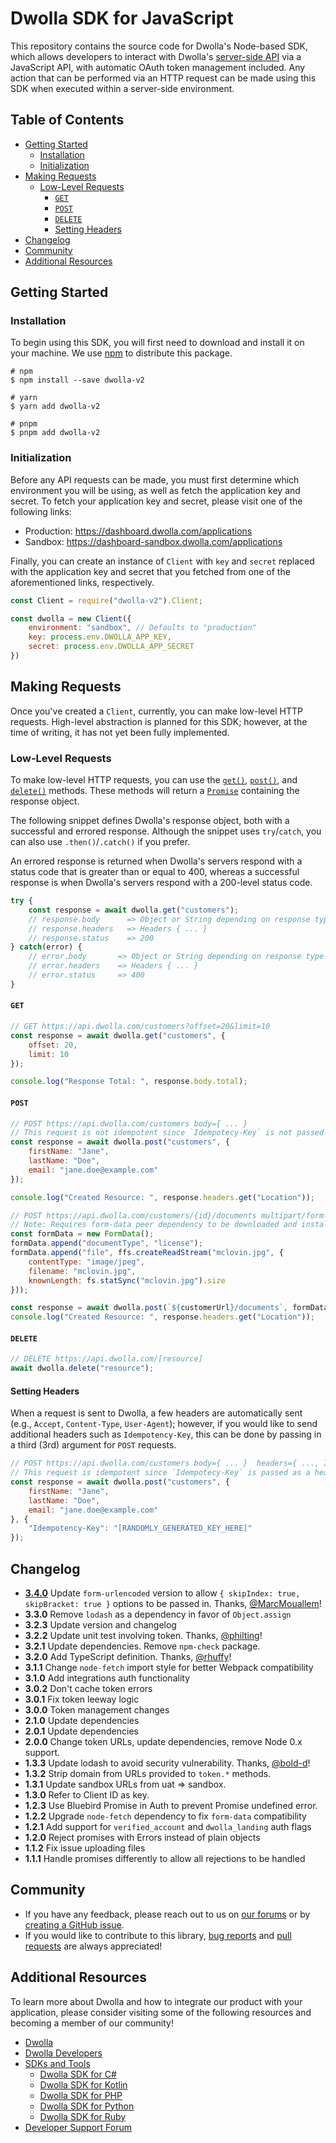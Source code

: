 # Dwolla SDK for JavaScript

This repository contains the source code for Dwolla's Node-based SDK, which allows developers to interact with Dwolla's [server-side API](https://developers.dwolla.com/api-reference) via a JavaScript API, with automatic OAuth token management included. Any action that can be performed via an HTTP request can be made using this SDK when executed within a server-side environment.

## Table of Contents

* [Getting Started](#getting-started)
  * [Installation](#installation)
  * [Initialization](#initialization)
* [Making Requests](#making-requests)
  * [Low-Level Requests](#low-level-requests)
    * [`GET`](#get)
    * [`POST`](#post)
    * [`DELETE`](#delete)
    * [Setting Headers](#setting-headers)
* [Changelog](#changelog)
* [Community](#community)
* [Additional Resources](#additional-resources)

## Getting Started

### Installation
To begin using this SDK, you will first need to download and install it on your machine. We use [npm](https://www.npmjs.com/package/dwolla-v2) to distribute this package.

```shell
# npm
$ npm install --save dwolla-v2

# yarn
$ yarn add dwolla-v2

# pnpm
$ pnpm add dwolla-v2
```

### Initialization
Before any API requests can be made, you must first determine which environment you will be using, as well as fetch the application key and secret. To fetch your application key and secret, please visit one of the following links:

* Production: https://dashboard.dwolla.com/applications
* Sandbox: https://dashboard-sandbox.dwolla.com/applications

Finally, you can create an instance of `Client` with `key` and `secret` replaced with the application key and secret that you fetched from one of the aforementioned links, respectively.

```javascript
const Client = require("dwolla-v2").Client;

const dwolla = new Client({ 
    environment: "sandbox", // Defaults to "production"
    key: process.env.DWOLLA_APP_KEY,
    secret: process.env.DWOLLA_APP_SECRET
})
```

## Making Requests

Once you've created a `Client`, currently, you can make low-level HTTP requests. High-level abstraction is planned for this SDK; however, at the time of writing, it has not yet been fully implemented.

### Low-Level Requests

To make low-level HTTP requests, you can use the [`get()`](#get), [`post()`](#post), and [`delete()`](#delete) methods. These methods will return a [`Promise`](https://developer.mozilla.org/en-US/docs/Web/JavaScript/Reference/Global_Objects/Promise) containing the response object.

The following snippet defines Dwolla's response object, both with a successful and errored response. Although the snippet uses `try`/`catch`, you can also use `.then()`/`.catch()` if you prefer.

An errored response is returned when Dwolla's servers respond with a status code that is greater than or equal to 400, whereas a successful response is when Dwolla's servers respond with a 200-level status code.

```javascript
try {
    const response = await dwolla.get("customers");
    // response.body      => Object or String depending on response type
    // response.headers   => Headers { ... }
    // response.status    => 200
} catch(error) {
    // error.body       => Object or String depending on response type
    // error.headers    => Headers { ... }
    // error.status     => 400
}
```

#### `GET`

```javascript
// GET https://api.dwolla.com/customers?offset=20&limit=10
const response = await dwolla.get("customers", {
    offset: 20, 
    limit: 10
});

console.log("Response Total: ", response.body.total);
```

#### `POST`

```javascript
// POST https://api.dwolla.com/customers body={ ... }
// This request is not idempotent since `Idempotecy-Key` is not passed as a header
const response = await dwolla.post("customers", {
    firstName: "Jane",
    lastName: "Doe",
    email: "jane.doe@example.com"
});

console.log("Created Resource: ", response.headers.get("Location"));

// POST https://api.dwolla.com/customers/{id}/documents multipart/form-data ...
// Note: Requires form-data peer dependency to be downloaded and installed
const formData = new FormData();
formData.append("documentType", "license");
formData.append("file", ffs.createReadStream("mclovin.jpg", {
    contentType: "image/jpeg",
    filename: "mclovin.jpg",
    knownLength: fs.statSync("mclovin.jpg").size
}));

const response = await dwolla.post(`${customerUrl}/documents`, formData);
console.log("Created Resource: ", response.headers.get("Location"));
```

#### `DELETE`

```javascript
// DELETE https://api.dwolla.com/[resource]
await dwolla.delete("resource");
```

#### Setting Headers

When a request is sent to Dwolla, a few headers are automatically sent (e.g., `Accept`, `Content-Type`, `User-Agent`); however, if you would like to send additional headers such as `Idempotency-Key`, this can be done by passing in a third (3rd) argument for `POST` requests.

```javascript
// POST https://api.dwolla.com/customers body={ ... }  headers={ ..., Idempotency-Key=... }
// This request is idempotent since `Idempotecy-Key` is passed as a header
const response = await dwolla.post("customers", {
    firstName: "Jane",
    lastName: "Doe",
    email: "jane.doe@example.com"
}, {
    "Idempotency-Key": "[RANDOMLY_GENERATED_KEY_HERE]"
});
```

## Changelog

- **[3.4.0](https://github.com/Dwolla/dwolla-v2-node/releases/tag/v3.4.0)** Update `form-urlencoded` version to allow `{ skipIndex: true, skipBracket: true }` options to be passed in. Thanks, [@MarcMouallem](https://github.com/MarcMouallem)!
- **3.3.0** Remove `lodash` as a dependency in favor of `Object.assign`
- **3.2.3** Update version and changelog
- **3.2.2** Update unit test involving token. Thanks, [@philting](https://github.com/philting)!
- **3.2.1** Update dependencies. Remove `npm-check` package.
- **3.2.0** Add TypeScript definition. Thanks, [@rhuffy](https://github.com/rhuffy)!
- **3.1.1** Change `node-fetch` import style for better Webpack compatibility
- **3.1.0** Add integrations auth functionality
- **3.0.2** Don't cache token errors
- **3.0.1** Fix token leeway logic
- **3.0.0** Token management changes
- **2.1.0** Update dependencies
- **2.0.1** Update dependencies
- **2.0.0** Change token URLs, update dependencies, remove Node 0.x support.
- **1.3.3** Update lodash to avoid security vulnerability. Thanks, [@bold-d](https://github.com/bold-d)!
- **1.3.2** Strip domain from URLs provided to `token.*` methods.
- **1.3.1** Update sandbox URLs from uat => sandbox.
- **1.3.0** Refer to Client ID as key.
- **1.2.3** Use Bluebird Promise in Auth to prevent Promise undefined error.
- **1.2.2** Upgrade `node-fetch` dependency to fix `form-data` compatibility
- **1.2.1** Add support for `verified_account` and `dwolla_landing` auth flags
- **1.2.0** Reject promises with Errors instead of plain objects
- **1.1.2** Fix issue uploading files
- **1.1.1** Handle promises differently to allow all rejections to be handled

## Community
* If you have any feedback, please reach out to us on [our forums](https://discuss.dwolla.com/) or by [creating a GitHub issue](https://github.com/Dwolla/dwolla-v2-node/issues/new).
* If you would like to contribute to this library, [bug reports](https://github.com/Dwolla/dwolla-v2-node/issues) and [pull requests](https://github.com/Dwolla/dwolla-v2-node/pulls) are always appreciated!

## Additional Resources

To learn more about Dwolla and how to integrate our product with your application, please consider visiting some of the following resources and becoming a member of our community!

* [Dwolla](https://www.dwolla.com/)
* [Dwolla Developers](https://developers.dwolla.com/)
* [SDKs and Tools](https://developers.dwolla.com/sdks-tools)
  * [Dwolla SDK for C#](https://github.com/Dwolla/dwolla-v2-csharp)
  * [Dwolla SDK for Kotlin](https://github.com/Dwolla/dwolla-v2-kotlin)
  * [Dwolla SDK for PHP](https://github.com/Dwolla/dwolla-swagger-php)
  * [Dwolla SDK for Python](https://github.com/Dwolla/dwolla-v2-python)
  * [Dwolla SDK for Ruby](https://github.com/Dwolla/dwolla-v2-ruby)
* [Developer Support Forum](https://discuss.dwolla.com/)